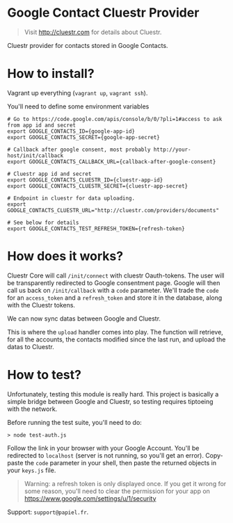 # Google Contact Cluestr Provider
> Visit http://cluestr.com for details about Cluestr.

Cluestr provider for contacts stored in Google Contacts.

# How to install?
Vagrant up everything (`vagrant up`, `vagrant ssh`).

You'll need to define some environment variables

```shell
# Go to https://code.google.com/apis/console/b/0/?pli=1#access to ask from app id and secret
export GOOGLE_CONTACTS_ID={google-app-id}
export GOOGLE_CONTACTS_SECRET={google-app-secret}

# Callback after google consent, most probably http://your-host/init/callback
export GOOGLE_CONTACTS_CALLBACK_URL={callback-after-google-consent}

# Cluestr app id and secret
export GOOGLE_CONTACTS_CLUESTR_ID={cluestr-app-id}
export GOOGLE_CONTACTS_CLUESTR_SECRET={cluestr-app-secret}

# Endpoint in cluestr for data uploading.
export GOOGLE_CONTACTS_CLUESTR_URL="http://cluestr.com/providers/documents"

# See below for details
export GOOGLE_CONTACTS_TEST_REFRESH_TOKEN={refresh-token}
```

# How does it works?
Cluestr Core will call `/init/connect` with cluestr Oauth-tokens. The user will be transparently redirected to Google consentment page.
Google will then call us back on `/init/callback` with a `code` parameter. We'll trade the `code` for an `access_token` and a `refresh_token` and store it in the database, along with the Cluestr tokens.

We can now sync datas between Google and Cluestr.

This is where the `upload` handler comes into play.
The function will retrieve, for all the accounts, the contacts modified since the last run, and upload the datas to Cluestr.

# How to test?
Unfortunately, testing this module is really hard.
This project is basically a simple bridge between Google and Cluestr, so testing requires tiptoeing with the network.

Before running the test suite, you'll need to do:

```
> node test-auth.js
```

Follow the link in your browser with your Google Account. You'll be redirected to `localhost` (server is not running, so you'll get an error). Copy-paste the `code` parameter in your shell, then paste the returned objects in your `keys.js` file.

> Warning: a refresh token is only displayed once. If you get it wrong for some reason, you'll need to clear the permission for your app on https://www.google.com/settings/u/1/security

Support: `support@papiel.fr`.
